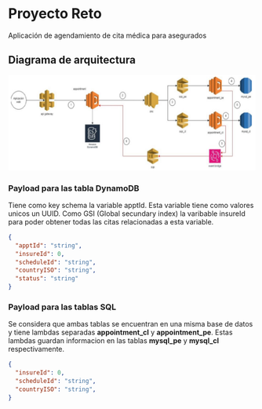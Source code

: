 # Proyecto Reto

Aplicación de agendamiento de cita médica para asegurados

## Diagrama de arquitectura

![Example Image](./diagram.png)

### Payload para las tabla DynamoDB

Tiene como key schema la variable apptId. Esta variable tiene como valores unicos un UUID. Como GSI (Global secundary index) la varibable insureId para poder obtener todas las citas relacionadas a esta variable.

```json
{
  "apptId": "string",
  "insureId": 0,
  "scheduleId": "string",
  "countryISO": "string",
  "status": "string"
}
```
### Payload para las tablas SQL

Se considera que ambas tablas se encuentran en una misma base de datos y tiene lambdas separadas **appointment_cl** y **appointment_pe**. Estas lambdas guardan informacion en las tablas **mysql_pe** y **mysql_cl** respectivamente.

```json
{
  "insureId": 0,
  "scheduleId": "string",
  "countryISO": "string",
}
```

